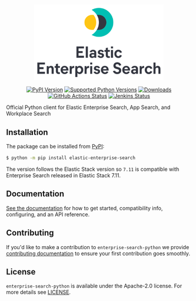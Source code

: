 <p align="center">
  <a href="https:://github.com/elastic/enterprise-search-python">
   <img src="https://raw.githubusercontent.com/elastic/enterprise-search-python/master/assets/elastic-enterprise-search-logo.png" width="70%" alt="Elastic Enterprise Search" />
  </a>
  </p>
  <p align="center">
  <a href="https://pypi.org/project/elastic-enterprise-search"><img src="https://img.shields.io/pypi/v/elastic-enterprise-search" alt="PyPI Version"></a>
<a href="https://pypi.org/project/elastic-enterprise-search"><img src="https://img.shields.io/badge/python-2.7%20%7C%203.6%20%7C%203.7%20%7C%203.8%20%7C%203.9-blue" alt="Supported Python Versions"></a>
<a href="https://pepy.tech/project/elastic-enterprise-search"><img src="https://pepy.tech/badge/elastic-enterprise-search" alt="Downloads"></a>
<a href="https://github.com/elastic/enterprise-search-python/actions?query=workflow%3ACI"><img src="https://img.shields.io/github/workflow/status/elastic/enterprise-search-python/CI?label=tests" alt="GitHub Actions Status"></a>
<a href="https://clients-ci.elastic.co/view/Python/job/elastic+enterprise-search-python+master"><img src="https://clients-ci.elastic.co/view/Python/job/elastic+enterprise-search-python+master/badge/icon?subject=intergration" alt="Jenkins Status"></a>
</p>


Official Python client for Elastic Enterprise Search, App Search, and Workplace Search

## Installation

The package can be installed from [PyPI](https://pypi.org/project/elastic-enterprise-search):

```bash
$ python -m pip install elastic-enterprise-search
```

The version follows the Elastic Stack version so `7.11` is compatible
with Enterprise Search released in Elastic Stack 7.11.

## Documentation

[See the documentation](https://www.elastic.co/guide/en/enterprise-search-clients/python) for how to get started,
compatibility info, configuring, and an API reference.

## Contributing

If you'd like to make a contribution to `enterprise-search-python` we 
provide [contributing documentation](https://github.com/elastic/enterprise-search-python/tree/master/CONTRIBUTING.md)
to ensure your first contribution goes smoothly.

## License

`enterprise-search-python` is available under the Apache-2.0 license.
For more details see [LICENSE](https://github.com/elastic/enterprise-search-python/blob/master/LICENSE).
